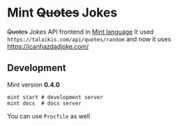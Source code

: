 # Mint ~~Quotes~~ Jokes

~~Quotes~~ Jokes API frontend in [Mint language](https://www.mint-lang.com/)
It used `https://talaikis.com/api/quotes/random` and now it uses https://icanhazdadjoke.com/

## Development

Mint version **0.4.0**

```
mint start # development server
mint docs  # docs server
```

You can use `Procfile` as well
